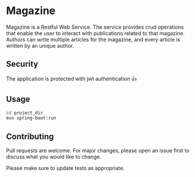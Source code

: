 # Magazine

Magazine is a Restful Web Service. 
The service provides crud operations that enable the user to interact with publications related to that magazine.
Authors can write multiple articles for the magazine, and every article is written by an unique author.

## Security

The application is protected with jwt authentication :+1:

## Usage

```bash
cd project_dir
mvn spring-boot:run
```

## Contributing
Pull requests are welcome. For major changes, please open an issue first to discuss what you would like to change.

Please make sure to update tests as appropriate.




